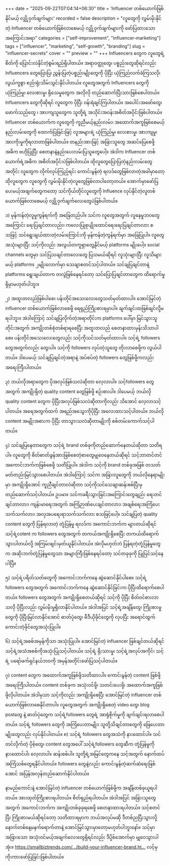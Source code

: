 +++
date = "2025-09-22T07:04:14+06:30"
title = 'Influencer တစ်ယောက်ဖြစ်နိုင်မယ့် လျှို့ဝှက်ချက်များ'
recorded = false
description = "လူတွေကို လွှမ်းမိုးနိုင်တဲ့ Influencer တစ်ယောက်ဖြစ်လာစေမယ့် လျှို့ဝှက်ချက်များကို ဖော်ပြထားသော အကြောင်းအရာ"
categories = ["self-improvement", "influencer-marketing"]
tags = ["influencer", "marketing", "self-growth", "branding"]
slug = "influencer-secrets"
cover = ""
preview = ""
+++
Influencers တွေက လူတွေရဲ့စိတ်ကို ပြောင်းလဲနိုင်တဲ့စွမ်းရည်ရှိပါတယ်။ အရာဝတ္ထုတွေ၊ ပစ္စည်းတွေဆိုရင်လည်း Influencers တွေပြောပြ၊ ညွှန်းပြတဲ့ပစ္စည်းမျိုးတွေကို ပိုပြီး ယုံကြည်လက်ခံကြသလို၊ လွယ်ကူစွာ စည်းရုံးသိမ်းသွင်းနိုင်ပါတယ်။ လူတွေအတွက် Influencers တွေကို ယုံကြည်မှု၊ လေးစားမှု၊ ရိုသေမှုတွေက အလိုလို တည်ဆောက်ပြီးသားဖြစ်စေပါတယ်။ Influencers တွေကိုဆိုရင် လူတွေက ပိုပြီး ဝန်းရံချင်ကြပါတယ်။ အပေါင်းအဖော်တွေ၊ ဖောက်သည်တွေ ၊ အားကျသူတွေက သူတို့ရဲ့ အသိုင်းအဝန်းအစိတ်အပိုင်းဖြစ်ပါတယ်။ Influencer တစ်ယောက်က လူတွေကို ကူညီမယ့်နည်းလမ်း၊ အထောက်အကူဖြစ်စေမယ့်နည်းလမ်းတွေကို ထောက်ပြခြင်းဖြင့် လူအများရဲ့ ယုံကြည်မှု၊ လေးစားမှု၊ အားကျမှု၊ အားကိုးမှုကိုရလာတာဖြစ်ပါတယ်။ တနည်းအားဖြင့် အခြားသူတွေ အဆင်ပြေစေဖို့ အဓိက ဗဟိုပြုပြီး စေတနာနဲ့နည်းပေးလမ်းပြသူတွေပေါ့။ အဲဒါက Influencer တစ်ယောက်ရဲ့အဓိက အစိတ်အပိုင်းပဲဖြစ်ပါတယ်။ ထိုလူတွေပြောပြတဲ့နည်းလမ်းတွေအတိုင်း လူတွေက လိုက်လုပ်ကြည့်ရင်း ကောင်းမွန်တဲ့ ရလဒ်တွေဖြစ်လာတဲ့အခါမှာတော့ ထိုလူတွေက လူတွေကို လွှမ်းမိုးနိုင်တဲ့လူတွေဖြစ်လာပါတော့တယ်။ အောက်မှာဖော်ပြပေးမယ့်အချက်တွေကတော့ သင်ကိုယ်တိုင်လူတွေကို Influence လုပ်နိုင်တဲ့လူတစ်ယောက်ဖြစ်လာစေမယ့် လျှို့ဝှက်ချက်လေးတွေပဲဖြစ်ပါတယ်။

၁) မှန်ကန်တဲ့လူမှုကွန်ရက်ကို အခြေတည်ပါ။
သင်က လူတွေအတွက် လူနေမှုဘဝတွေအကြောင်း ရေးပြချင်တာလည်း၊ ကလေးပြုစုပျိုးထောင်ရေးရေးပြချင်တာလား စသဖြင့် သင်ရွေးချယ်ထားတဲ့လမ်းကြောင်းကို မှန်ကန်တဲ့ကွန်ရက်မှာ အခြေပြုပါ။ လူတွေအသုံးများပြီး သင့်ကိုလည်း အလွယ်တကူရှာတွေ့နိုင်မယ့် platforms မျိုးပေါ့။ social channels တွေမှာ သင်ပြသချင်တာလေးတွေ ပြသမယ်ဆိုရင် လူသုံးများပြီး လူသိများမယ့် platforms ၂မျိုးလောက်မှာ သေချာစတင်သင့်ပါတယ်။ သင်ချပြချင်တာနဲ့ platforms ရွေးချယ်တာက တလွဲဖြစ်နေရင်တော့ သင်ပြောပြချင်တာတွေက ထိရောက်မှုရှိမှာမဟုတ်ပါဘူး။

၂) အထူးတလည်ဖြစ်ပါစေ၊ ပန်းတိုင်အသေးလေးတွေသတ်မှတ်ထားပါ။
အောင်မြင်တဲ့ influencer တစ်ယောက်ဖြစ်လာစေဖို့ ရေရှည်ကြိုးစားရမှာပါ။ ချက်ချင်းထဖြစ်ချင်လို့မရပါဘူး။ အဲဒါကြောင့် သင်ချပြလိုက်တဲ့အရာတိုင်းက platforms ပေါ်မှာ မြင်သွားသူတိုင်းအတွက် အကျိုးတစ်စုံတစ်ရာရစေပြီး အထူးတလည် စေတနာထားမှန်းသိသာပါစေ။ ပန်းတိုင်အသေးလေးတွေလည်း သင့်ကိုသင်သတ်မှတ်ထားပါ။ သင့်ရဲ့ followers တွေအတွက်လည်း တွေးပါ။ သင့်ကို followers လုပ်တဲ့သူတွေ တိုးလာစေဖို့က လွယ်ပါတယ်။ ဒါပေမယ့် သင်ချပြချင်တဲ့အရာနဲ့ အပ်စပ်တဲ့ followers တွေဖြစ်ဖို့ကလည်း အရေးကြီးပါတယ်။

၃) ဘယ်လိုအရာတွေက ပိုအလုပ်ဖြစ်သလဲဆိုတာ လေ့လာပါ။
သင့်followers တွေအတွက် အကျိုးရှိတဲ့ quality content တွေဖြစ်ဖို့ စဉ်းစားပါ။ ဒါပေမယ့် ဘယ်လို quality content တွေက ပိုပြီးအလုပ်ဖြစ်သလဲဆိုတာကိုလည်း သိအောင် လေ့လာသင့်ပါတယ်။ အရေအတွက်ထက် အရည်အသွေးကိုပိုပြီး အလေးထားသင့်ပါတယ်။ ဘယ်လို content အမျိုးအစားက ပိုပြီး တာသွားသလဲဆိုတာမျိုးကို စစ်တမ်းကောက်သင့်ပါတယ်။

၄) သင်ချပြနေတာတွေက သင့်ရဲ့ brand တစ်ခုကိုတည်ဆောက်နေတယ်ဆိုတာ သတိရပါ။
လူတွေကို စိတ်ဓာတ်ခွန်အားဖြစ်စေတဲ့စာတွေမျှဝေနေတယ်ဆိုရင် သင့်ဘာတင်တင် အကောင်းဘက်ကဖြစ်စေဖို့ သတိပြုပါ။ အဲဒါက သင့်ကို brand တစ်ခုအဖြစ် တသတ်မတ်တည်းမြင်သွားစေပါတယ်။ အဲဒါကြောင့် သင်က အခြားလူတွေကို ဘယ်လိုနေရာမျိုးမှာ အကျိုးရှိအောင် ကူညီချင်တာလဲဆိုတာ သင့်ကိုသင်သေချာဆန်းစစ်ပြီးမှ တည်ဆောက်သင့်ပါတယ်။ ဥပမာ။ သင်ကခရီးသွားခြင်းအကြောင်းတွေချည်း ရေးတင်ချင်တာလား၊ ကျန်းမာရေးအတွက် အကြံဉာဏ်ပေးချင်တာလား၊ အချစ်ရေးအကြံပေးသက်သက်လား၊ အလှအပရေးရာသက်သက်လား စသဖြင့်ပေါ့။ သင်ချပြတဲ့ quality content တွေကို ပြန်ရလာတဲ့ တုံ့ပြန်မှု ရလဒ်က အကောင်းဘက်က များတယ်ဆိုရင် သင့်ရဲ့cotent က followers တွေအတွက် တကယ်အကျိုးရှိစေပြီး တကယ်ထိရောက်သွားပါတယ်လို့ အကြမ်းဖျင်းမှတ်ယူနိုင်ပါတယ်။ အဲလိုမဟုတ်ဘဲ ပြန်ရတဲ့တုံ့ပြန်မှုတွေက အဆိုးဘက်တုံ့ပြန်မှုတွေသာ အများကြီးဖြစ်နေရင်တော့ သင်တခုခုကို ပြုပြင်သင့်နေပါပြီ။

၅) သင့်ရဲ့ပရိတ်သတ်တွေကို အကောင်းဘက်ကနေ ဆွဲဆောင်နိုင်ပါစေ။
သင့်ရဲ့ followers တွေအတွက် အကောင်းဘက်ကနေ ဆွဲဆောင်နိုင်ခြင်းက ပိုပြီးထိရောက်စေပါတယ်။ followers တွေအတွက် အကျိုးရှိစေတယ်ဆိုရင် သင့်ကို ပိုပြီး စိတ်ဝင်စားလာသလို ပိုပြီးလည်း လွှမ်းမိုးမှုရှိလာနိုင်ပါတယ်။ အဲဒါအပြင် သင့်ရဲ့အချိန်တွေ၊ ကြိုးစားမှုတွေကို ပိုပြီးမြင်လာနိုင်အောင် ဓာတ်ပုံတွေ၊ ဗီဒီယိုဖိုင်တွေကို လှပပြီး အရောင်ထွက်ကောင်းတဲ့ဖိုင်တွေအသုံးပြုပါ။

၆) သင့်ရဲ့အစစ်အမှန်ကိုသာ အသုံးပြုပါ။
အောင်မြင်တဲ့ influencer ဖြစ်ချင်တယ်ဆိုရင် သင့်ရဲ့အသံအစစ်ကိုအသုံးပြုသင့်ပါတယ်။ သင့်ရဲ့ ရိုးသားမှု၊ သင့်ရဲ့အလုပ်အကိုင်၊ သင့်ရဲ့ ပရော်ဖက်ရှင်နယ်ဘဝကို အမှန်အတိုင်းဖော်ပြသင့်ပါတယ်။

၇) content တွေက အထောက်အကူဖြစ်ဖို့သတိထားပါ။
ကောင်းမွန်တဲ့ content ဖြစ်ဖို့ အရေးကြီးပါတယ်။ content တစ်ခုက အသုံးဝင်ဖို့၊ သတင်းပေးဖို့၊ အထောက်အကူဖြစ်ဖို့လိုပါတယ်။ အဲဒါမှသာ သင့်ကိုလည်း အကျိုးရှိစေပြီး အောင်မြင်တဲ့ influencer တစ်ယောက်ဖြစ်လာစေနိုင်တာပါ။ လူတွေအတွက် အကျိုးရှိစေတဲ့ video တွေ၊ blog postတွေ နဲ့ ဓာတ်ပုံတွေက သင့်ရဲ့followers တွေရဲ့ အာရုံစိုက်မှုကို ချက်ချင်းရလာစေပါတယ်။ သင့်ရဲ့ followers တွေကို အကြံပေးတာမျိုး၊ သူတို့သိချင်တာတွေကို ဖြေပေးတာမျိုးတွေလည်း လုပ်နိုင်ပါတယ်။
၈) သင့်ရဲ့ followers တွေအသံကို နားထောင်ပါ။
သင်တင်လိုက်တဲ့ ပိုစ့်တွေ၊ content တွေအပေါ် သင့်ရဲ့followers တွေဆီက တုံ့ပြန်မှုကို နားထောင်ပါ၊ လေ့လာပါ။ ဆန်းစစ်ပါ။ သူတို့ရဲ့အမြင်တွေကနေ သင့်အတွက် နောက်ထပ် အကြံသစ်တွေရနိုင်ပါတယ်။ followers တွေနဲ့လည်း ကောင်းမွန်တဲ့ဆက်ဆံရေးဖြစ်အောင် အပြန်အလှန်တည်ဆောက်နိုင်ပါတယ်။

နာမည်ကောင်းနဲ့ အောင်မြင်တဲ့ influencer တစ်ယောက်ဖြစ်ဖို့က အချိန်တစ်ခုယူရပါတယ်။ အားထုတ်ကြိုးစားရပါတယ်။ စိတ်ရှည်ရပါတယ်။ အဲဒါအပြင် အခြားသူတွေအတွက် အကောင်းဘက်က အကျိုးတစ်ခုခုရစေဖို့ စေတနာထားရပါတယ်။ သင့်စတင်ပြီး ကြိုးစားမယ်ဆိုရင်တော့ သတိထားရမှာက ဘယ်အလုပ်မဆို ဒီတစ်ညပြီးသွားလို့ နောက်တစ်နေ့မနက်ရောက်တာနဲ့ အောင်မြင်သွားမှာတော့မဟုတ်ပါဘူးနော်။ သင့်မှာ အခြားသော အသုံးဝင်မယ့်အချက်လေးတွေရှိရင်လည်း ဒီပို့စ်အောက်မှာ မျှဝေသွားပါအုံး။
https://smallbiztrends.com/…/build-your-influencer-brand.ht… လင့်မှ ကိုးကားဖော်ပြခြင်းဖြစ်ပါတယ်။ 